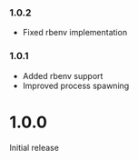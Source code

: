 ### 1.0.2

* Fixed rbenv implementation

### 1.0.1

* Added rbenv support
* Improved process spawning

# 1.0.0

Initial release
